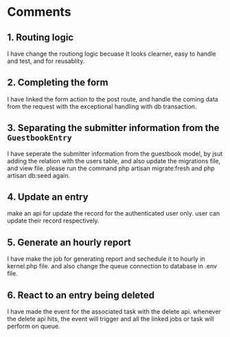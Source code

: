 # Comments

## 1. Routing logic

I have change the routiong logic becuase It looks clearner, easy to handle and test, and for reusablity.

## 2. Completing the form

I have linked the form action to the post route, and handle the coming data from the request with the exceptional handling with db transaction.

## 3. Separating the submitter information from the `GuestbookEntry`

I have seperate the submitter information from the guestbook model, by jsut adding the relation with the users table, and also update the migrations file, and view file. 
please run the command php artisan migrate:fresh and php artisan db:seed again.


## 4. Update an entry

make an api for update the record for the authenticated user only. user can update their record respectively.

## 5. Generate an hourly report

I have make the job for generating report and sechedule it to hourly in kernel.php file. and also change the queue connection to database in .env file.

## 6. React to an entry being deleted

I have made the event for the associated task with the delete api. whenever the delete api hits, the event will trigger and all the linked jobs or task will perform on queue.
